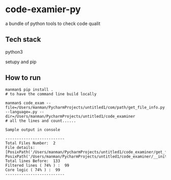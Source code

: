 # code-examier-py
a bundle of python tools to check code qualit

## Tech stack
python3

setupy and pip

## How to run
```
manman$ pip install .
# to have the command line build locally
```
```
manman$ code_exam --file=/Users/manman/PycharmProjects/untitled1/com/path/get_file_info.py --language=.py --dir=/Users/manman/PycharmProjects/untitled1/code_examiner
# all the lines and count......
```

```
Sample output in console

--------------------------
Total Files Number:  2
File details:  [PosixPath('/Users/manman/PycharmProjects/untitled1/code_examiner/get_file_info.py'), PosixPath('/Users/manman/PycharmProjects/untitled1/code_examiner/__init__.py')]
Total lines Before:  133
Filtered lines ( 74% ) :  99
Core logic ( 74% ) :  99
--------------------------
```


